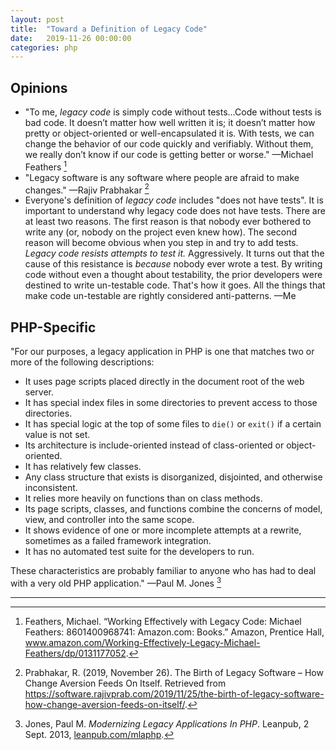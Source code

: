 ```yaml
---
layout: post
title:  "Toward a Definition of Legacy Code"
date:   2019-11-26 00:00:00
categories: php
---
```


## Opinions

* "To me, _legacy code_ is simply code without tests...Code without tests is bad code.
It doesn’t matter how well written it is; it doesn’t matter how pretty or
object-oriented or well-encapsulated it is. With tests, we can change the behavior
of our code quickly and verifiably. Without them, we really don’t know if our code is
getting better or worse." —Michael Feathers [^1]
* "Legacy software is any software where people are afraid to make changes." —Rajiv Prabhakar [^2]
* Everyone's definition of _legacy code_ includes "does not have tests".
It is important to understand why legacy code does not have tests. There are at least two reasons. The first reason is that nobody ever bothered to write any (or, nobody on the
project even knew how). The second reason will become obvious when you step in and try to add
tests. _Legacy code resists attempts to test it._ Aggressively. It turns out that the cause
of this resistance is _because_ nobody ever wrote a test. By writing code without even a
thought about testability, the prior developers were destined to write un-testable code.
That's how it goes. All the things that make code un-testable are rightly considered anti-patterns.  —Me

## PHP-Specific

"For our purposes, a legacy application in PHP is one that matches two or more of the following descriptions:

* It uses page scripts placed directly in the document root of the web server.
* It has special index files in some directories to prevent access to those directories.
* It has special logic at the top of some files to `die()` or `exit()` if a certain value is not set.
* Its architecture is include-oriented instead of class-oriented or object-oriented.
* It has relatively few classes.
* Any class structure that exists is disorganized, disjointed, and otherwise inconsistent.
* It relies more heavily on functions than on class methods.
* Its page scripts, classes, and functions combine the concerns of model, view, and controller into the same scope.
* It shows evidence of one or more incomplete attempts at a rewrite, sometimes as a failed framework integration.
* It has no automated test suite for the developers to run.

These characteristics are probably familiar to anyone who has had to deal with a very old PHP application." —Paul M. Jones [^3]

<hr>

[^1]: Feathers, Michael. “Working Effectively with Legacy Code: Michael Feathers: 8601400968741: Amazon.com: Books.” Amazon, Prentice Hall, <a href="https://www.amazon.com/Working-Effectively-Legacy-Michael-Feathers/dp/0131177052">www.amazon.com/Working-Effectively-Legacy-Michael-Feathers/dp/0131177052</a>.
[^2]: Prabhakar, R. (2019, November 26). The Birth of Legacy Software – How Change Aversion Feeds On Itself. Retrieved from https://software.rajivprab.com/2019/11/25/the-birth-of-legacy-software-how-change-aversion-feeds-on-itself/.
[^3]: Jones, Paul M. _Modernizing Legacy Applications In PHP_. Leanpub, 2 Sept. 2013, <a href="https://leanpub.com/mlaphp">leanpub.com/mlaphp</a>.

